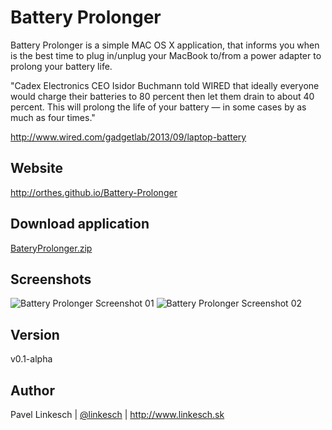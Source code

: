 Battery Prolonger
=================

Battery Prolonger is a simple MAC OS X application, that informs you when is the best time to plug in/unplug your MacBook to/from a power adapter to prolong your battery life.

"Cadex Electronics CEO Isidor Buchmann told WIRED that ideally everyone would charge their batteries to 80 percent then let them drain to about 40 percent. This will prolong the life of your battery — in some cases by as much as four times."

http://www.wired.com/gadgetlab/2013/09/laptop-battery


Website
-------

http://orthes.github.io/Battery-Prolonger


Download application
--------------------

[BateryProlonger.zip](https://github.com/orthes/Battery-Prolonger/releases/download/v0.1-alpha/BateryProlonger.zip)


Screenshots
-----------

![Battery Prolonger Screenshot 01](http://www.linkesch.sk/uploads/creator5/1_890d6ad67afe18a7e4a4c48f17c97d151f63a49b/image/batteryprolonger01.png)
![Battery Prolonger Screenshot 02](http://www.linkesch.sk/uploads/creator5/1_890d6ad67afe18a7e4a4c48f17c97d151f63a49b/image/batteryprolonger02.png)


Version
-------

v0.1-alpha


Author
------

Pavel Linkesch | [@linkesch](http://twitter.com/linkesch) | http://www.linkesch.sk